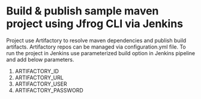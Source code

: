 # Build & publish sample maven project using Jfrog CLI via Jenkins

Project use Artifactory to resolve maven dependencies and publish build artifacts. Artifactory repos can be managed via configuration.yml file. To run the project in Jenkins use parameterized build option in Jenkins pipeline and add below parameters.
  1. ARTIFACTORY_ID
  2. ARTIFACTORY_URL
  3. ARTIFACTORY_USER
  4. ARTIFACTORY_PASSWORD

